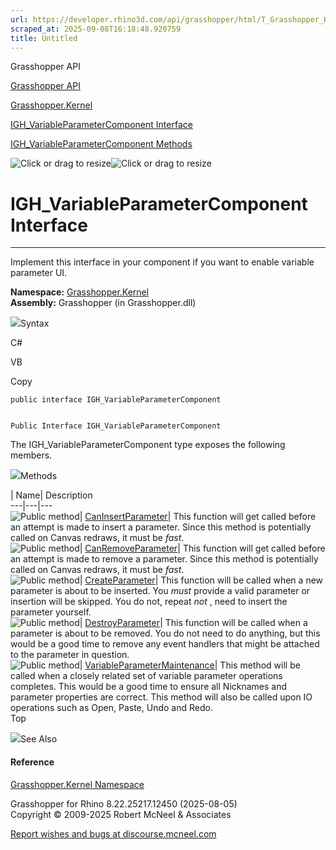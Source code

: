 ```yaml
---
url: https://developer.rhino3d.com/api/grasshopper/html/T_Grasshopper_Kernel_IGH_VariableParameterComponent.htm
scraped_at: 2025-09-08T16:18:48.920759
title: Untitled
---
```


Grasshopper API

[Grasshopper API](../html/723c01da-9986-4db2-8f53-6f3a7494df75.htm
"Grasshopper API")

[Grasshopper.Kernel](../html/N_Grasshopper_Kernel.htm "Grasshopper.Kernel")

[IGH_VariableParameterComponent
Interface](../html/T_Grasshopper_Kernel_IGH_VariableParameterComponent.htm
"IGH_VariableParameterComponent Interface")

[IGH_VariableParameterComponent
Methods](../html/Methods_T_Grasshopper_Kernel_IGH_VariableParameterComponent.htm
"IGH_VariableParameterComponent Methods")

![Click or drag to resize](../icons/TocOpen.gif)![Click or drag to
resize](../icons/TocClose.gif)

# IGH_VariableParameterComponent Interface  
  
---  
  
Implement this interface in your component if you want to enable variable
parameter UI.

**Namespace:** [Grasshopper.Kernel](N_Grasshopper_Kernel.htm)  
**Assembly:** Grasshopper (in Grasshopper.dll)

![](../icons/SectionExpanded.png)Syntax

C#

VB

Copy

    
    
    public interface IGH_VariableParameterComponent
    
    
    Public Interface IGH_VariableParameterComponent

The IGH_VariableParameterComponent type exposes the following members.

![](../icons/SectionExpanded.png)Methods

| Name| Description  
---|---|---  
![Public method](../icons/pubmethod.gif)|
[CanInsertParameter](M_Grasshopper_Kernel_IGH_VariableParameterComponent_CanInsertParameter.htm)|
This function will get called before an attempt is made to insert a parameter.
Since this method is potentially called on Canvas redraws, it must be _fast_.  
![Public method](../icons/pubmethod.gif)|
[CanRemoveParameter](M_Grasshopper_Kernel_IGH_VariableParameterComponent_CanRemoveParameter.htm)|
This function will get called before an attempt is made to remove a parameter.
Since this method is potentially called on Canvas redraws, it must be _fast_.  
![Public method](../icons/pubmethod.gif)|
[CreateParameter](M_Grasshopper_Kernel_IGH_VariableParameterComponent_CreateParameter.htm)|
This function will be called when a new parameter is about to be inserted. You
_must_ provide a valid parameter or insertion will be skipped. You do not,
repeat _not_ , need to insert the parameter yourself.  
![Public method](../icons/pubmethod.gif)|
[DestroyParameter](M_Grasshopper_Kernel_IGH_VariableParameterComponent_DestroyParameter.htm)|
This function will be called when a parameter is about to be removed. You do
not need to do anything, but this would be a good time to remove any event
handlers that might be attached to the parameter in question.  
![Public method](../icons/pubmethod.gif)|
[VariableParameterMaintenance](M_Grasshopper_Kernel_IGH_VariableParameterComponent_VariableParameterMaintenance.htm)|
This method will be called when a closely related set of variable parameter
operations completes. This would be a good time to ensure all Nicknames and
parameter properties are correct. This method will also be called upon IO
operations such as Open, Paste, Undo and Redo.  
Top

![](../icons/SectionExpanded.png)See Also

#### Reference

[Grasshopper.Kernel Namespace](N_Grasshopper_Kernel.htm)

Grasshopper for Rhino 8.22.25217.12450 (2025-08-05)  
Copyright © 2009-2025 Robert McNeel & Associates

[Report wishes and bugs at
discourse.mcneel.com](https://discourse.mcneel.com/c/grasshopper)

